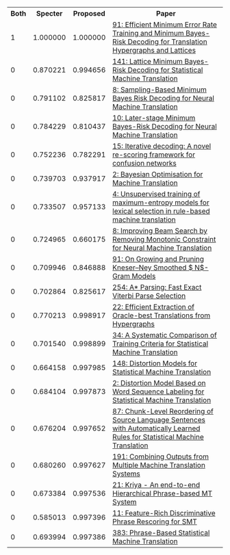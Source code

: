 <html><table><tr>
<th>Both</th>
<th>Specter</th>
<th>Proposed</th>
<th>Paper</th>
</tr>
<tr>
<td>1</td>
<td>1.000000</td>
<td>1.000000</td>
<td><a href="https://www.semanticscholar.org/paper/5f1baa6d2881fbefec199fa82062157e0a8c7d2a">91: Efficient Minimum Error Rate Training and Minimum Bayes-Risk Decoding for Translation Hypergraphs and Lattices</a></td>
</tr>
<tr>
<td>0</td>
<td>0.870221</td>
<td>0.994656</td>
<td><a href="https://www.semanticscholar.org/paper/eaba49c37be13c5bfadb270e3308cda307f27d69">141: Lattice Minimum Bayes-Risk Decoding for Statistical Machine Translation</a></td>
</tr>
<tr>
<td>0</td>
<td>0.791102</td>
<td>0.825817</td>
<td><a href="https://www.semanticscholar.org/paper/994dbb06b970eb842b7782e4df75ca1633f83e4e">8: Sampling-Based Minimum Bayes Risk Decoding for Neural Machine Translation</a></td>
</tr>
<tr>
<td>0</td>
<td>0.784229</td>
<td>0.810437</td>
<td><a href="https://www.semanticscholar.org/paper/0e8cc8d12ebe7dec69f25c90feb401c4d599dc96">10: Later-stage Minimum Bayes-Risk Decoding for Neural Machine Translation</a></td>
</tr>
<tr>
<td>0</td>
<td>0.752236</td>
<td>0.782291</td>
<td><a href="https://www.semanticscholar.org/paper/1c4b03de4d1afea69833ff29d5a105de0ddab8d4">15: Iterative decoding: A novel re-scoring framework for confusion networks</a></td>
</tr>
<tr>
<td>0</td>
<td>0.739703</td>
<td>0.937917</td>
<td><a href="https://www.semanticscholar.org/paper/5481838b3a2385adc4484a44dde2084558db18f1">2: Bayesian Optimisation for Machine Translation</a></td>
</tr>
<tr>
<td>0</td>
<td>0.733507</td>
<td>0.957133</td>
<td><a href="https://www.semanticscholar.org/paper/03f2f61240c7517381b39adfa721d1bc1293d6df">4: Unsupervised training of maximum-entropy models for lexical selection in rule-based machine translation</a></td>
</tr>
<tr>
<td>0</td>
<td>0.724965</td>
<td>0.660175</td>
<td><a href="https://www.semanticscholar.org/paper/56192916615f11f45ab9c8824c550205ddbb7c25">8: Improving Beam Search by Removing Monotonic Constraint for Neural Machine Translation</a></td>
</tr>
<tr>
<td>0</td>
<td>0.709946</td>
<td>0.846888</td>
<td><a href="https://www.semanticscholar.org/paper/38b6ec5b215ea0fc71705f6fc849117319a7c67c">91: On Growing and Pruning Kneser–Ney Smoothed  $ N$-Gram Models</a></td>
</tr>
<tr>
<td>0</td>
<td>0.702864</td>
<td>0.825617</td>
<td><a href="https://www.semanticscholar.org/paper/7adcd21cf89a805f4e26c613714508ea77688b1b">254: A* Parsing: Fast Exact Viterbi Parse Selection</a></td>
</tr>
<tr>
<td>0</td>
<td>0.770213</td>
<td>0.998917</td>
<td><a href="https://www.semanticscholar.org/paper/7f679f4ff6e4b705d4045ad2cbebf2990c535ada">22: Efficient Extraction of Oracle-best Translations from Hypergraphs</a></td>
</tr>
<tr>
<td>0</td>
<td>0.701540</td>
<td>0.998899</td>
<td><a href="https://www.semanticscholar.org/paper/25008b2095dcebe70a439aa6b97ce5f0d7ffe239">34: A Systematic Comparison of Training Criteria for Statistical Machine Translation</a></td>
</tr>
<tr>
<td>0</td>
<td>0.664158</td>
<td>0.997985</td>
<td><a href="https://www.semanticscholar.org/paper/198831b811624a86a88045bfc6c4006da86e1f79">148: Distortion Models for Statistical Machine Translation</a></td>
</tr>
<tr>
<td>0</td>
<td>0.684104</td>
<td>0.997873</td>
<td><a href="https://www.semanticscholar.org/paper/ce1fd043d1641157ab631cf30e39e4bbd286db37">2: Distortion Model Based on Word Sequence Labeling for Statistical Machine Translation</a></td>
</tr>
<tr>
<td>0</td>
<td>0.676204</td>
<td>0.997652</td>
<td><a href="https://www.semanticscholar.org/paper/87e2c2f0a9339361f86ee7359826ea32e0b4cb93">87: Chunk-Level Reordering of Source Language Sentences with Automatically Learned Rules for Statistical Machine Translation</a></td>
</tr>
<tr>
<td>0</td>
<td>0.680260</td>
<td>0.997627</td>
<td><a href="https://www.semanticscholar.org/paper/9292db09e96ae899d3a18040a0f9f8d16c8041ee">191: Combining Outputs from Multiple Machine Translation Systems</a></td>
</tr>
<tr>
<td>0</td>
<td>0.673384</td>
<td>0.997536</td>
<td><a href="https://www.semanticscholar.org/paper/701135f15c9517a83b684b696c91d2247839ab1a">21: Kriya - An end-to-end Hierarchical Phrase-based MT System</a></td>
</tr>
<tr>
<td>0</td>
<td>0.585013</td>
<td>0.997396</td>
<td><a href="https://www.semanticscholar.org/paper/0911ca217d1fd2e89d20cd4db0dec469d744b5ce">11: Feature-Rich Discriminative Phrase Rescoring for SMT</a></td>
</tr>
<tr>
<td>0</td>
<td>0.693994</td>
<td>0.997386</td>
<td><a href="https://www.semanticscholar.org/paper/223dcd0e44532fc02444709e61327432c74fe46d">383: Phrase-Based Statistical Machine Translation</a></td>
</tr>
</table></html>

